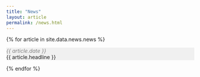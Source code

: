 ```yaml
---
title: "News"
layout: article
permalink: /news.html
---
```


{% for article in site.data.news.news %}

<p style="background-color: #f0f0f0;"><i><font color="gray">{{ article.date }}</font></i><br>
{{ article.headline }}</p>
{% endfor %}
